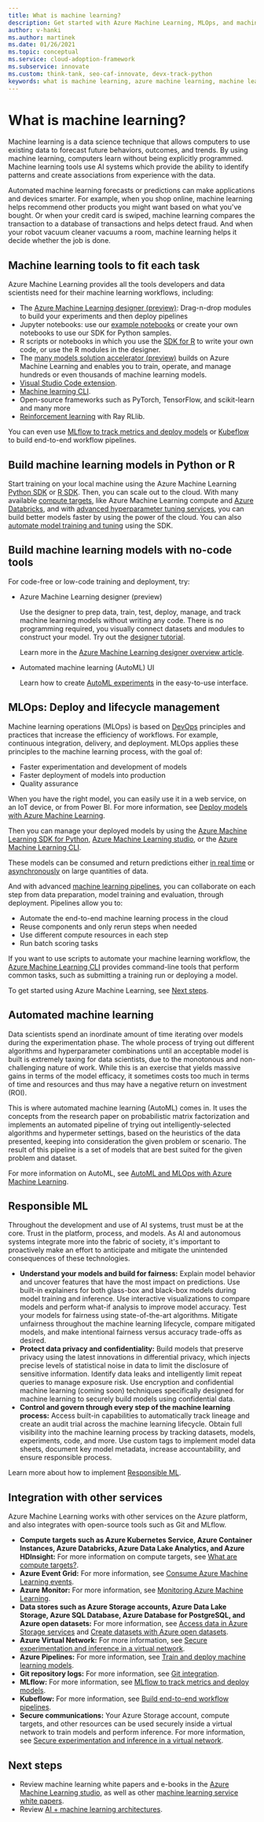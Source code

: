 ```yaml
---
title: What is machine learning?
description: Get started with Azure Machine Learning, MLOps, and machine learning deployment tools.
author: v-hanki
ms.author: martinek
ms.date: 01/26/2021
ms.topic: conceptual
ms.service: cloud-adoption-framework
ms.subservice: innovate
ms.custom: think-tank, seo-caf-innovate, devx-track-python
keywords: what is machine learning, azure machine learning, machine learning tools, mlops, automated machine learning
---
```


# What is machine learning?

Machine learning is a data science technique that allows computers to use existing data to forecast future behaviors, outcomes, and trends. By using machine learning, computers learn without being explicitly programmed. Machine learning tools use AI systems which provide the ability to identify patterns and create associations from experience with the data.

Automated machine learning forecasts or predictions can make applications and devices smarter. For example, when you shop online, machine learning helps recommend other products you might want based on what you've bought. Or when your credit card is swiped, machine learning compares the transaction to a database of transactions and helps detect fraud. And when your robot vacuum cleaner vacuums a room, machine learning helps it decide whether the job is done.

## Machine learning tools to fit each task

Azure Machine Learning provides all the tools developers and data scientists need for their machine learning workflows, including:

- The [Azure Machine Learning designer (preview)](/azure/machine-learning/tutorial-designer-automobile-price-train-score): Drag-n-drop modules to build your experiments and then deploy pipelines
- Jupyter notebooks: use our [example notebooks](https://github.com/Azure/MachineLearningNotebooks) or create your own notebooks to use our SDK for Python samples.
- R scripts or notebooks in which you use the [SDK for R](https://azure.github.io/azureml-sdk-for-r/reference/index.html) to write your own code, or use the R modules in the designer.
- The [many models solution accelerator (preview)](https://github.com/microsoft/solution-accelerator-many-models) builds on Azure Machine Learning and enables you to train, operate, and manage hundreds or even thousands of machine learning models.
- [Visual Studio Code extension](/azure/machine-learning/how-to-setup-vs-code).
- [Machine learning CLI](/azure/machine-learning/reference-azure-machine-learning-cli).
- Open-source frameworks such as PyTorch, TensorFlow, and scikit-learn and many more
- [Reinforcement learning](/azure/machine-learning/how-to-use-reinforcement-learning) with Ray RLlib.

You can even use [MLflow to track metrics and deploy models](/azure/machine-learning/how-to-use-mlflow) or [Kubeflow](https://www.kubeflow.org/docs/distributions/azure/) to build end-to-end workflow pipelines.

## Build machine learning models in Python or R

Start training on your local machine using the Azure Machine Learning [Python SDK](/python/api/overview/azure/ml/) or [R SDK](https://azure.github.io/azureml-sdk-for-r/reference/index.html). Then, you can scale out to the cloud. With many available [compute targets](/azure/machine-learning/how-to-set-up-training-targets), like Azure Machine Learning compute and [Azure Databricks](/azure/databricks/scenarios/what-is-azure-databricks), and with [advanced hyperparameter tuning services](/azure/machine-learning/how-to-tune-hyperparameters), you can build better models faster by using the power of the cloud. You can also [automate model training and tuning](/azure/machine-learning/tutorial-auto-train-models) using the SDK.

## Build machine learning models with no-code tools

For code-free or low-code training and deployment, try:

- Azure Machine Learning designer (preview)

  Use the designer to prep data, train, test, deploy, manage, and track machine learning models without writing any code. There is no programming required, you visually connect datasets and modules to construct your model. Try out the [designer tutorial](/azure/machine-learning/tutorial-designer-automobile-price-train-score).

  Learn more in the [Azure Machine Learning designer overview article](/azure/machine-learning/concept-designer).
- Automated machine learning (AutoML) UI

  Learn how to create [AutoML experiments](/azure/machine-learning/tutorial-first-experiment-automated-ml) in the easy-to-use interface.

## MLOps: Deploy and lifecycle management

Machine learning operations (MLOps) is based on [DevOps](https://azure.microsoft.com/overview/what-is-devops/) principles and practices that increase the efficiency of workflows. For example, continuous integration, delivery, and deployment. MLOps applies these principles to the machine learning process, with the goal of:

- Faster experimentation and development of models
- Faster deployment of models into production
- Quality assurance

When you have the right model, you can easily use it in a web service, on an IoT device, or from Power BI. For more information, see [Deploy models with Azure Machine Learning](/azure/machine-learning/how-to-deploy-managed-online-endpoints).

Then you can manage your deployed models by using the [Azure Machine Learning SDK for Python](/python/api/overview/azure/ml/), [Azure Machine Learning studio](https://ml.azure.com/), or the [Azure Machine Learning CLI](/azure/machine-learning/reference-azure-machine-learning-cli).

These models can be consumed and return predictions either [in real time](/azure/machine-learning/how-to-consume-web-service) or [asynchronously](/azure/machine-learning/tutorial-pipeline-batch-scoring-classification) on large quantities of data.

And with advanced [machine learning pipelines](/azure/machine-learning/concept-ml-pipelines), you can collaborate on each step from data preparation, model training and evaluation, through deployment. Pipelines allow you to:

- Automate the end-to-end machine learning process in the cloud
- Reuse components and only rerun steps when needed
- Use different compute resources in each step
- Run batch scoring tasks

If you want to use scripts to automate your machine learning workflow, the [Azure Machine Learning CLI](/azure/machine-learning/reference-azure-machine-learning-cli) provides command-line tools that perform common tasks, such as submitting a training run or deploying a model.

To get started using Azure Machine Learning, see [Next steps](/azure/machine-learning/overview-what-is-azure-machine-learning#next-steps).

## Automated machine learning

Data scientists spend an inordinate amount of time iterating over models during the experimentation phase. The whole process of trying out different algorithms and hyperparameter combinations until an acceptable model is built is extremely taxing for data scientists, due to the monotonous and non-challenging nature of work. While this is an exercise that yields massive gains in terms of the model efficacy, it sometimes costs too much in terms of time and resources and thus may have a negative return on investment (ROI).

This is where automated machine learning (AutoML) comes in. It uses the concepts from the research paper on probabilistic matrix factorization and implements an automated pipeline of trying out intelligently-selected algorithms and hypermeter settings, based on the heuristics of the data presented, keeping into consideration the given problem or scenario. The result of this pipeline is a set of models that are best suited for the given problem and dataset.

For more information on AutoML, see [AutoML and MLOps with Azure Machine Learning](https://azure.microsoft.com/blog/automated-machine-learning-and-mlops-with-azure-machine-learning/).

## Responsible ML

Throughout the development and use of AI systems, trust must be at the core. Trust in the platform, process, and models. As AI and autonomous systems integrate more into the fabric of society, it's important to proactively make an effort to anticipate and mitigate the unintended consequences of these technologies.

- **Understand your models and build for fairness:** Explain model behavior and uncover features that have the most impact on predictions. Use built-in explainers for both glass-box and black-box models during model training and inference. Use interactive visualizations to compare models and perform what-if analysis to improve model accuracy. Test your models for fairness using state-of-the-art algorithms. Mitigate unfairness throughout the machine learning lifecycle, compare mitigated models, and make intentional fairness versus accuracy trade-offs as desired.
- **Protect data privacy and confidentiality:** Build models that preserve privacy using the latest innovations in differential privacy, which injects precise levels of statistical noise in data to limit the disclosure of sensitive information. Identify data leaks and intelligently limit repeat queries to manage exposure risk. Use encryption and confidential machine learning (coming soon) techniques specifically designed for machine learning to securely build models using confidential data.
- **Control and govern through every step of the machine learning process:** Access built-in capabilities to automatically track lineage and create an audit trial across the machine learning lifecycle. Obtain full visibility into the machine learning process by tracking datasets, models, experiments, code, and more. Use custom tags to implement model data sheets, document key model metadata, increase accountability, and ensure responsible process.

Learn more about how to implement [Responsible ML](/azure/machine-learning/concept-responsible-ml).

## Integration with other services

Azure Machine Learning works with other services on the Azure platform, and also integrates with open-source tools such as Git and MLflow.

- **Compute targets such as Azure Kubernetes Service, Azure Container Instances, Azure Databricks, Azure Data Lake Analytics, and Azure HDInsight:** For more information on compute targets, see [What are compute targets?](/azure/machine-learning/concept-compute-target).
- **Azure Event Grid:** For more information, see [Consume Azure Machine Learning events](/azure/machine-learning/how-to-use-event-grid).
- **Azure Monitor:** For more information, see [Monitoring Azure Machine Learning](/azure/machine-learning/monitor-azure-machine-learning).
- **Data stores such as Azure Storage accounts, Azure Data Lake Storage, Azure SQL Database, Azure Database for PostgreSQL, and Azure open datasets:** For more information, see [Access data in Azure Storage services](/azure/machine-learning/how-to-access-data) and [Create datasets with Azure open datasets](/azure/machine-learning/how-to-create-register-datasets#create-datasets-with-azure-open-datasets).
- **Azure Virtual Network:** For more information, see [Secure experimentation and inference in a virtual network](/azure/machine-learning/how-to-network-security-overview).
- **Azure Pipelines:** For more information, see [Train and deploy machine learning models](/azure/devops/pipelines/targets/azure-machine-learning).
- **Git repository logs:** For more information, see [Git integration](/azure/machine-learning/concept-train-model-git-integration).
- **MLflow:** For more information, see [MLflow to track metrics and deploy models](/azure/machine-learning/how-to-use-mlflow).
- **Kubeflow:** For more information, see [Build end-to-end workflow pipelines](https://www.kubeflow.org/docs/distributions/azure/).
- **Secure communications:** Your Azure Storage account, compute targets, and other resources can be used securely inside a virtual network to train models and perform inference. For more information, see [Secure experimentation and inference in a virtual network](/azure/machine-learning/how-to-network-security-overview).

## Next steps

- Review machine learning white papers and e-books in the [Azure Machine Learning studio](https://azure.microsoft.com/resources/whitepapers/search/?service=machine-learning-studio), as well as other [machine learning service white papers](https://azure.microsoft.com/resources/whitepapers/search/?service=machine-learning-service).
- Review [AI + machine learning architectures](/azure/architecture/browse/?azure_categories=ai-machine-learning).
